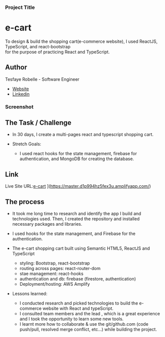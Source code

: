### Project Title

# e-cart

To design & build the shopping cart(e-commerce website), I used ReactJS, TypeScript, and react-bootstrap <br /> for the purpose of practicing React and TypeScript.

## Author

Tesfaye Robelle - Software Engineer

- [Website](https://github.com/tdebella)
- [Linkedin](https://www.linkedin.com/in/tesfaye-robelle-4a2b7921a/)

### Screenshot

## The Task / Challenge

- In 30 days, I create a multi-pages react and typescript shopping cart.

- Stretch Goals:

  - I used react hooks for the state management, firebase for authentication, and MongoDB for creating the database.

## Link

Live Site URL:[e-cart]() ](https://master.d1p994hz5fex3u.amplifyapp.com/)

## The process

- It took me long time to research and identify the app I build and technologies used. Then, I created the repository and installed necessary packages and libraries. <br/>

- I used hooks for the state management, and Firebase for the authentication.

- The e-cart shopping cart built using Semantic HTML5, ReactJS and TypeScript

  -  styling: Bootstrap, react-bootstrap
  -  routing across pages: react-router-dom
  -  stae management: react-hooks
  -  authentication and db: firebase (firestore, authentication)
  -  Deployment/hosting: AWS Amplify 

- Lessons learned:
  - I conducted research and picked technologies to build the e-commerce website with React and typeScript.
  - I consulted team members and the lead , which is a great experience and I took the opportunity to learn some new tools.
  - I learnt more how to collaborate & use the git/github.com (code push/pull, resolved merge conflict, etc...) while building the project.
